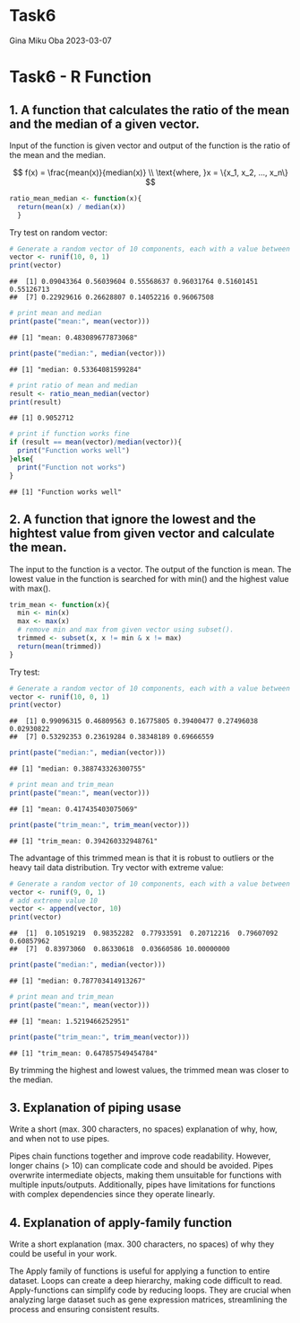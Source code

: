 Task6
================
Gina Miku Oba
2023-03-07

# Task6 - R Function

## 1. A function that calculates the ratio of the mean and the median of a given vector.

Input of the function is given vector and output of the function is the
ratio of the mean and the median.

$$
f(x) = \frac{mean(x)}{median(x)} \\
\text{where, }x = \{x_1, x_2, ..., x_n\}
$$

``` r
ratio_mean_median <- function(x){
  return(mean(x) / median(x))
  }
```

Try test on random vector:

``` r
# Generate a random vector of 10 components, each with a value between 0 and 1.
vector <- runif(10, 0, 1) 
print(vector)
```

    ##  [1] 0.09043364 0.56039604 0.55568637 0.96031764 0.51601451 0.55126713
    ##  [7] 0.22929616 0.26628807 0.14052216 0.96067508

``` r
# print mean and median
print(paste("mean:", mean(vector)))
```

    ## [1] "mean: 0.483089677873068"

``` r
print(paste("median:", median(vector)))
```

    ## [1] "median: 0.53364081599284"

``` r
# print ratio of mean and median 
result <- ratio_mean_median(vector)
print(result)
```

    ## [1] 0.9052712

``` r
# print if function works fine
if (result == mean(vector)/median(vector)){
  print("Function works well")
}else{
  print("Function not works")
}
```

    ## [1] "Function works well"

## 2. A function that ignore the lowest and the hightest value from given vector and calculate the mean.

The input to the function is a vector. The output of the function is
mean. The lowest value in the function is searched for with min() and
the highest value with max().

``` r
trim_mean <- function(x){
  min <- min(x)
  max <- max(x)
  # remove min and max from given vector using subset().
  trimmed <- subset(x, x != min & x != max)
  return(mean(trimmed))
}
```

Try test:

``` r
# Generate a random vector of 10 components, each with a value between 0 and 1.
vector <- runif(10, 0, 1) 
print(vector)
```

    ##  [1] 0.99096315 0.46809563 0.16775805 0.39400477 0.27496038 0.02930822
    ##  [7] 0.53292353 0.23619284 0.38348189 0.69666559

``` r
print(paste("median:", median(vector)))
```

    ## [1] "median: 0.388743326300755"

``` r
# print mean and trim_mean
print(paste("mean:", mean(vector)))
```

    ## [1] "mean: 0.417435403075069"

``` r
print(paste("trim_mean:", trim_mean(vector)))
```

    ## [1] "trim_mean: 0.394260332948761"

The advantage of this trimmed mean is that it is robust to outliers or
the heavy tail data distribution. Try vector with extreme value:

``` r
# Generate a random vector of 10 components, each with a value between 0 and 1.
vector <- runif(9, 0, 1) 
# add extreme value 10
vector <- append(vector, 10)
print(vector)
```

    ##  [1]  0.10519219  0.98352282  0.77933591  0.20712216  0.79607092  0.60857962
    ##  [7]  0.83973060  0.86330618  0.03660586 10.00000000

``` r
print(paste("median:", median(vector)))
```

    ## [1] "median: 0.787703414913267"

``` r
# print mean and trim_mean
print(paste("mean:", mean(vector)))
```

    ## [1] "mean: 1.5219466252951"

``` r
print(paste("trim_mean:", trim_mean(vector)))
```

    ## [1] "trim_mean: 0.647857549454784"

By trimming the highest and lowest values, the trimmed mean was closer
to the median.

## 3. Explanation of piping usase

Write a short (max. 300 characters, no spaces) explanation of why, how,
and when not to use pipes.

Pipes chain functions together and improve code readability. However,
longer chains (\> 10) can complicate code and should be avoided. Pipes
overwrite intermediate objects, making them unsuitable for functions
with multiple inputs/outputs. Additionally, pipes have limitations for
functions with complex dependencies since they operate linearly.

## 4. Explanation of apply-family function

Write a short explanation (max. 300 characters, no spaces) of why they
could be useful in your work.

The Apply family of functions is useful for applying a function to
entire dataset. Loops can create a deep hierarchy, making code difficult
to read. Apply-functions can simplify code by reducing loops. They are
crucial when analyzing large dataset such as gene expression matrices,
streamlining the process and ensuring consistent results.
